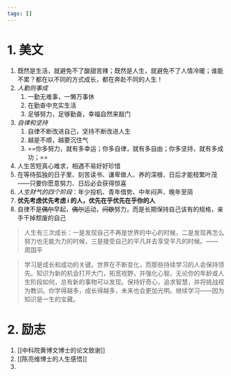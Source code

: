 ```yaml
---
tags: []
---
```

# 1. 美文
1. 既然是生活，就避免不了酸甜苦辣；既然是人生，就避免不了人情冷暖；谁能不累？都在以不同的方式成长，都在奔赴不同的人生！
2.  *人勤则事成*
	1. 一勤无难事，一懒万事休
	2. 在勤奋中充实生活
	3. 足够努力，足够勤奋，幸福自然来敲门
3. *自律和坚持* 
	1. 自律不断改进自己，坚持不断改进人生
	2. 越是不顺，越要沉住气
	3. ==你多努力，就有多幸运；你多自律，就有多自由；你多坚持，就有多成功；==
4. 人生苦短真心难求，相遇不易好好珍惜
5. 在等待孤独的日子里、刻苦读书、谦卑做人、养的深根、日后才能枝繁叶茂——只要你愿意努力、日后必会获得惊喜
6. *人生财气的四个阶段*：年少投机、青年借势、中年闷声、晚年至简
7. **优先考虑优先考虑 i 的人，优先在乎优先在乎你的人**
8. 自律不是~~偶尔~~早起，~~偶尔~~运动，~~间歇~~努力，而是长期保持自己该有的规格，亲手干掉颓废的自己
> 人生有三次成长：一是发现自己不再是世界的中心的时候，二是发现再怎么努力也无能为力的时候，三是接受自己的平凡并去享受平凡的时候。—— 周国平

>  学习是成长和成功的关键。世界在不断变化，而那些持续学习的人会保持领先。知识为新的机会打开大门，拓宽视野，并强化心智。无论你的年龄或人生阶段如何，总有新的事物可以发现。保持好奇心，追求智慧，并将挑战视为教训。你学得越多，成长得越多，未来也会更加光明。继续学习——因为知识是一生的宝藏。
# 2. 励志
1. [[中科院黄博文博士的论文致谢]]
2. [[陈亮维博士的人生感悟]]
3. 

